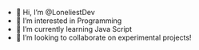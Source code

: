 - 👋 Hi, I’m @LoneliestDev
- 👀 I’m interested in Programming 
- 🌱 I’m currently learning Java Script
- 💞️ I’m looking to collaborate on experimental projects!


